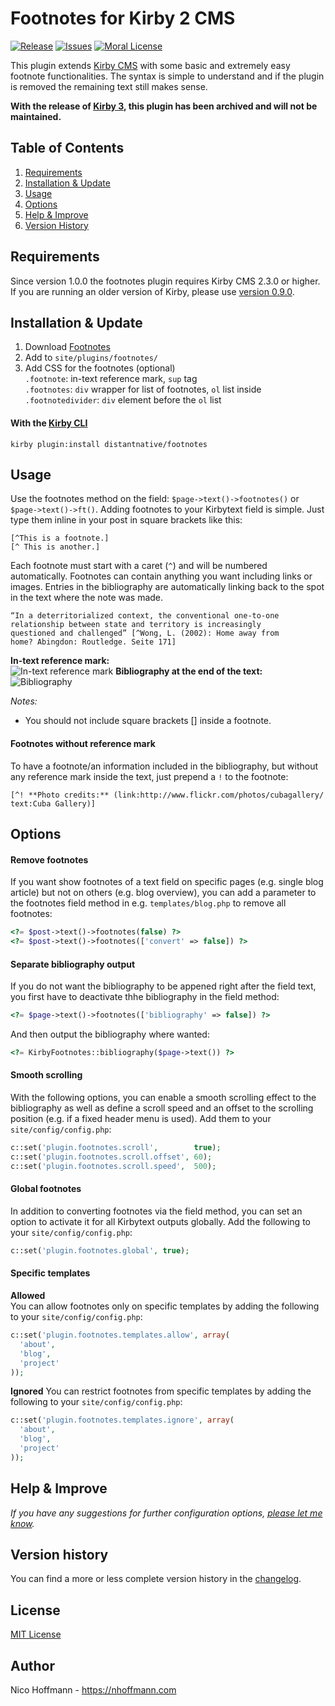 # Footnotes for Kirby 2 CMS

[![Release](https://img.shields.io/github/release/distantnative/footnotes.svg)](https://github.com/distantnative/footnotes/releases)  [![Issues](https://img.shields.io/github/issues/distantnative/footnotes.svg)](https://github.com/distantnative/footnotes/issues)
[![Moral License](https://img.shields.io/badge/buy-moral_license-8dae28.svg)](https://gumroad.com/l/kirby-footnotes)

This plugin extends [Kirby CMS](http://getkirby.com) with some basic and extremely easy footnote functionalities. The syntax is simple to understand and if the plugin is removed the remaining text still makes sense.

**With the release of [Kirby 3](https://getkirby.com), this plugin has been archived and will not be maintained.**


## Table of Contents
1. [Requirements](#Requirements)
2. [Installation & Update](#Installation)
3. [Usage](#Usage)
4. [Options](#Options)
5. [Help & Improve](#Help)
6. [Version History](#VersionHistory)

## Requirements <a id="Requirements"></a>
Since version 1.0.0 the footnotes plugin requires Kirby CMS 2.3.0 or higher.  
If you are running an older version of Kirby, please use [version 0.9.0](https://github.com/distantnative/footnotes/releases/tag/v0.9).

## Installation & Update <a id="Installation"></a>
1. Download [Footnotes](https://github.com/distantnative/footnotes/zipball/master/)
2. Add to `site/plugins/footnotes/`
3. Add CSS for the footnotes (optional)  
`.footnote`: in-text reference mark, `sup` tag  
`.footnotes`: `div` wrapper for list of footnotes, `ol` list inside  
`.footnotedivider`: `div` element before the `ol` list  

#### With the [Kirby CLI](https://github.com/getkirby/cli)
```
kirby plugin:install distantnative/footnotes
```


## Usage <a id="Usage"></a>
Use the footnotes method on the field: `$page->text()->footnotes()` or `$page->text()->ft()`. Adding footnotes to your Kirbytext field is simple. Just type them inline in your post in square brackets like this:

```
[^This is a footnote.]
[^ This is another.]
```

Each footnote must start with a caret (`^`) and will be numbered automatically. Footnotes can contain anything you want including links or images. Entries in the bibliography are automatically linking back to the spot in the text where the note was made.

```
“In a deterritorialized context, the conventional one-to-one 
relationship between state and territory is increasingly 
questioned and challenged” [^Wong, L. (2002): Home away from 
home? Abingdon: Routledge. Seite 171]
```

**In-text reference mark:**  
![In-text reference mark](https://cloud.githubusercontent.com/assets/3788865/18232001/fa5dc6d8-72c6-11e6-841e-57e37f292646.png)
**Bibliography at the end of the text:**  
![Bibliography](https://cloud.githubusercontent.com/assets/3788865/18232000/fa5d552c-72c6-11e6-8ba0-c17a8f79bb52.png)

*Notes:*  
- You should not include square brackets [] inside a footnote.

#### Footnotes without reference mark
To have a footnote/an information included in the bibliography, but without any reference mark inside the text, just prepend a `!` to the footnote:
```
[^! **Photo credits:** (link:http://www.flickr.com/photos/cubagallery/ text:Cuba Gallery)]
```



## Options <a id="Options"></a>

#### Remove footnotes
If you want show footnotes of a text field on specific pages (e.g. single blog article) but not on others (e.g. blog overview), you can add a parameter to the footnotes field method in e.g. `templates/blog.php` to remove all footnotes:
```php
<?= $post->text()->footnotes(false) ?>
<?= $post->text()->footnotes(['convert' => false]) ?>
```

#### Separate bibliography output
If you do not want the bibliography to be appened right after the field text, you first have to deactivate thhe bibliography in the field method:
```php
<?= $page->text()->footnotes(['bibliography' => false]) ?>
```
And then output the bibliography where wanted:
```php
<?= KirbyFootnotes::bibliography($page->text()) ?>
```

#### Smooth scrolling
With the following options, you can enable a smooth scrolling effect to the bibliography as well as define a scroll speed and an offset to the scrolling position (e.g. if a fixed header menu is used). Add them to your `site/config/config.php`:

```php
c::set('plugin.footnotes.scroll',        true);
c::set('plugin.footnotes.scroll.offset', 60);
c::set('plugin.footnotes.scroll.speed',  500);
```

#### Global footnotes
In addition to converting footnotes via the field method, you can set an option to activate it for all Kirbytext outputs globally. Add the following to your `site/config/config.php`:
```php
c::set('plugin.footnotes.global', true);
```

#### Specific templates
**Allowed**  
You can allow footnotes only on specific templates by adding the following to your `site/config/config.php`:
```php
c::set('plugin.footnotes.templates.allow', array(
  'about',
  'blog',
  'project'
));
```

**Ignored**
You can restrict footnotes from specific templates by adding the following to your `site/config/config.php`:
```php
c::set('plugin.footnotes.templates.ignore', array(
  'about',
  'blog',
  'project'
));
```


## Help & Improve <a id="Help"></a>
*If you have any suggestions for further configuration options, [please let me know](https://github.com/distantnative/footnotes/issues/new).*


## Version history <a id="VersionHistory"></a>
You can find a more or less complete version history in the [changelog](CHANGELOG.md).

## License
[MIT License](http://www.opensource.org/licenses/mit-license.php)

## Author
Nico Hoffmann - <https://nhoffmann.com>
